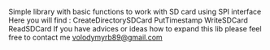 Simple library with basic functions to work with SD card using SPI interface
Here you will find :
CreateDirectorySDCard 
PutTimestamp 
WriteSDCard 
ReadSDCard 
If you have advices or ideas how to expand this lib please feel free to contact me volodymyrb89@gmail.com
